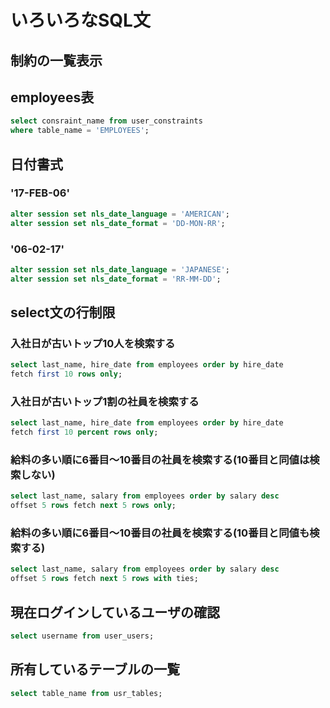 # いろいろなSQL文

## 制約の一覧表示

## employees表

``` sql
select consraint_name from user_constraints
where table_name = 'EMPLOYEES';
```

## 日付書式

### '17-FEB-06'

``` sql
alter session set nls_date_language = 'AMERICAN';
alter session set nls_date_format = 'DD-MON-RR';
```
### '06-02-17'

``` sql
alter session set nls_date_language = 'JAPANESE';
alter session set nls_date_format = 'RR-MM-DD';
```

## select文の行制限

### 入社日が古いトップ10人を検索する

``` sql
select last_name, hire_date from employees order by hire_date
fetch first 10 rows only;
```
### 入社日が古いトップ1割の社員を検索する

``` sql
select last_name, hire_date from employees order by hire_date
fetch first 10 percent rows only;
```
### 給料の多い順に6番目〜10番目の社員を検索する(10番目と同値は検索しない)

``` sql
select last_name, salary from employees order by salary desc
offset 5 rows fetch next 5 rows only;
```

### 給料の多い順に6番目〜10番目の社員を検索する(10番目と同値も検索する)

``` sql
select last_name, salary from employees order by salary desc
offset 5 rows fetch next 5 rows with ties;
```

## 現在ログインしているユーザの確認

``` sql
select username from user_users;
```

## 所有しているテーブルの一覧

``` sql
select table_name from usr_tables;
```